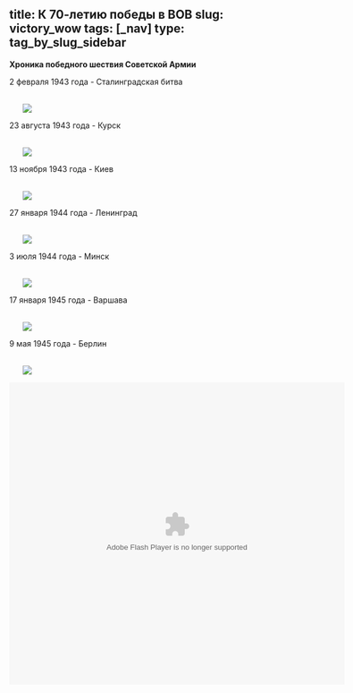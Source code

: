 title: К 70-летию победы в ВОВ
slug: victory_wow
tags: [_nav]
type: tag_by_slug_sidebar
---

**Хроника победного шествия Советской Армии**

<div class="date_has_event">
  2 февраля 1943 года - Сталинградская битва<br><br>

  <div class="events">
    <ul>
      <img src="/img/70victory/stalingrad.jpg">
    </ul>
  </div>
</div>

<div class="date_has_event">
  23 августа 1943 года - Курск<br><br>

  <div class="events">
    <ul>
      <img src="/img/70victory/kursk.jpg">
    </ul>
  </div>
</div>

<div class="date_has_event">
  13 ноября 1943 года - Киев<br><br>

  <div class="events">
    <ul>
      <img src="/img/70victory/kiev.jpg">
    </ul>
  </div>
</div>

<div class="date_has_event">
  27 января 1944 года - Ленинград<br><br>

  <div class="events">
    <ul>
      <img src="/img/70victory/leningrad.jpg">
    </ul>
  </div>
</div>

<div class="date_has_event">
  3 июля 1944 года - Минск<br><br>

  <div class="events">
    <ul>
      <img src="/img/70victory/minsk.jpg">
    </ul>
  </div>
</div>

<div class="date_has_event">
  17 января 1945 года - Варшава<br><br>

  <div class="events">
    <ul>
      <img src="/img/70victory/warshava.jpg">
    </ul>
  </div>
</div>

<div class="date_has_event">
  9 мая 1945 года - Берлин<br><br>

  <div class="events">
    <ul>
      <img src="/img/70victory/berlin.jpg">
    </ul>
  </div>
</div>

<object type="application/x-shockwave-flash" data="/fm/img/70victory/371064087.swf" width="600" height="540" id="flashcontent">
  <param name="allowFullScreen" value="true">
  <param name="allowScriptAccess" value="always">
  <param name="play" value="true">
  <param name="loop" value="true">
  <param name="wmode" value="direct">
</object>
